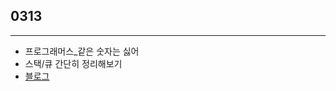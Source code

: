 ## 0313

---

- 프로그래머스\_같은 숫자는 싫어
- 스택/큐 간단히 정리해보기
- [블로그](https://velog.io/@yeahzzl/%ED%94%84%EB%A1%9C%EA%B7%B8%EB%9E%98%EB%A8%B8%EC%8A%A4-%EA%B0%99%EC%9D%80-%EC%88%AB%EC%9E%90%EB%8A%94-%EC%8B%AB%EC%96%B4)
